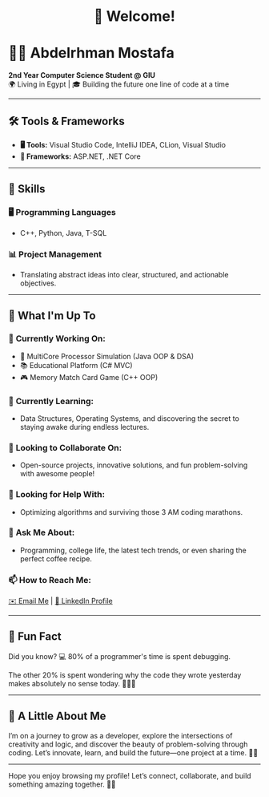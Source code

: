 <div align="center">

# 🎉 Welcome!  

</div>

# 👨‍💻 Abdelrhman Mostafa  

**2nd Year Computer Science Student @ GIU**  
🌍 Living in Egypt | 🎓 Building the future one line of code at a time  

---

## 🛠️ Tools & Frameworks  

- **🖥️ Tools:** Visual Studio Code, IntelliJ IDEA, CLion, Visual Studio  
- **🔧 Frameworks:** ASP.NET, .NET Core  

---

## 💼 Skills  

### 🖥️ Programming Languages
- C++, Python, Java, T-SQL  

### 📊 Project Management  
- Translating abstract ideas into clear, structured, and actionable objectives.  

---

## 🚀 What I'm Up To  

### 🔭 **Currently Working On:**  
- 🧠 MultiCore Processor Simulation (Java OOP & DSA)  
- 📚 Educational Platform (C# MVC)  
- 🎮 Memory Match Card Game (C++ OOP)  

### 🌱 **Currently Learning:**  
- Data Structures, Operating Systems, and discovering the secret to staying awake during endless lectures.  

### 👯 **Looking to Collaborate On:**  
- Open-source projects, innovative solutions, and fun problem-solving with awesome people!  

### 🤔 **Looking for Help With:**  
- Optimizing algorithms and surviving those 3 AM coding marathons.  

### 💬 **Ask Me About:**  
- Programming, college life, the latest tech trends, or even sharing the perfect coffee recipe.  

### 📫 **How to Reach Me:**  
[✉️ Email Me](mailto:abdelrhmanmoussa21@gmail.com) | [🔗 LinkedIn Profile](https://www.linkedin.com/in/abdelrhman-moussa-360a2329b/)

---

## 🎯 Fun Fact  

Did you know? 💻 80% of a programmer's time is spent debugging.

The other 20% is spent wondering why the code they wrote yesterday makes absolutely no sense today. 🤷‍♂️😅


---

## 🌟 A Little About Me  

I’m on a journey to grow as a developer, explore the intersections of creativity and logic, and discover the beauty of problem-solving through coding. Let’s innovate, learn, and build the future—one project at a time. 🚀✨  

---

Hope you enjoy browsing my profile! Let’s connect, collaborate, and build something amazing together. 🤝🔥



